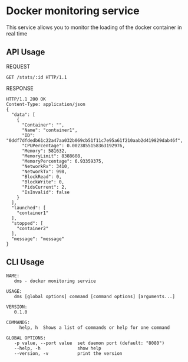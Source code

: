# Docker monitoring service
This service allows you to monitor the loading of the docker container in real time
## API Usage
REQUEST
```
GET /stats/:id HTTP/1.1
```
RESPONSE
```
HTTP/1.1 200 OK
Content-Type: application/json
{
  "data": [
    {
      "Container": "",
      "Name": "container1",
      "ID": "0ddf7dfdedb61c22a47aa032b069cb51f11c7e95a61f210aab2d419829dab46f",
      "CPUPercentage": 0.0023855158363192976,
      "Memory": 581632,
      "MemoryLimit": 8388608,
      "MemoryPercentage": 6.93359375,
      "NetworkRx": 3410,
      "NetworkTx": 998,
      "BlockRead": 0,
      "BlockWrite": 0,
      "PidsCurrent": 2,
      "IsInvalid": false
    }
  ],
  "launched": [
    "container1"
  ],
  "stopped": [
    "container2"
  ],
  "message": "message"
}
```
## CLI Usage
```
NAME:
   dms - docker monitoring service

USAGE:
   dms [global options] command [command options] [arguments...]

VERSION:
   0.1.0

COMMANDS:
     help, h  Shows a list of commands or help for one command

GLOBAL OPTIONS:
   -p value, --port value  set daemon port (default: "8080")
   --help, -h              show help
   --version, -v           print the version
```
